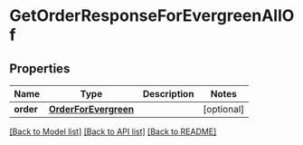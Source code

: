 # GetOrderResponseForEvergreenAllOf

## Properties
Name | Type | Description | Notes
------------ | ------------- | ------------- | -------------
**order** | [**OrderForEvergreen**](OrderForEvergreen.md) |  | [optional] 

[[Back to Model list]](../README.md#documentation-for-models) [[Back to API list]](../README.md#documentation-for-api-endpoints) [[Back to README]](../README.md)


